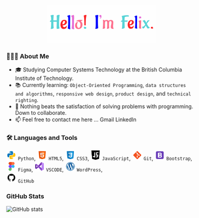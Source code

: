 <p align="center">
  <img src="https://github.com/fntetteh/fntetteh/blob/main/Vanilla-1s-289px.gif">
</p>

### 👨🏾‍💻 About Me
-  🎓 Studying Computer Systems Technology at the British Columbia Institute of Technology.
- 📚 Currently learning: `Object-Oriented Programming`, `data structures and algorithms`, `responsive web design`, `product design`, and `technical righting`.
- 💬 Nothing beats the satisfaction of solving problems with programming. Down to collaborate.
- 📫 Feel free to contact me here ...
Gmail LinkedIn

### 🛠️ Languages and Tools 
<img height="27" width="27" src="https://github.com/fntetteh/fntetteh/blob/main/icons8-python.svg" /> `Python`,
<img height="27" width="27" src="https://github.com/fntetteh/fntetteh/blob/main/icons8-html-5.svg" /> `HTML5`,
<img height="27" width="27" src="https://github.com/fntetteh/fntetteh/blob/main/icons8-css3.svg" /> `CSS3`,
<img height="27" width="27" src="https://github.com/fntetteh/fntetteh/blob/main/icons8-javascript-logo.svg" /> `JavaScript`,
<img height="27" width="27" src="https://github.com/fntetteh/fntetteh/blob/main/icons8-git.svg" /> `Git`,
<img height="27" width="27" src="https://github.com/fntetteh/fntetteh/blob/main/icons8-bootstrap.svg" /> `Bootstrap`,
<img height="27" width="27" src="https://github.com/fntetteh/fntetteh/blob/main/icons8-figma.svg" /> `Figma`,
<img height="27" width="27" src="https://github.com/fntetteh/fntetteh/blob/main/icons8-visual-studio.svg" /> `VSCODE`,
<img height="27" width="27" src="https://github.com/fntetteh/fntetteh/blob/main/icons8-wordpress.svg" /> `WordPress`,  
<img height="27" width="27" src="https://github.com/fntetteh/fntetteh/blob/main/icons8-github.svg" /> `GitHub`


###  GitHub Stats
![GitHub stats](https://github-readme-stats.vercel.app/api?username=Fntetteh&show_icons=true)  
